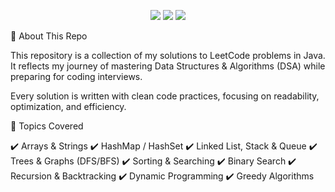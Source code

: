 <p align="center"> <img src="https://img.shields.io/badge/Language-Java-orange?style=flat-square&logo=java" /> <img src="https://img.shields.io/badge/Platform-LeetCode-blue?style=flat-square&logo=leetcode" /> <img src="https://img.shields.io/badge/DSA-Practice-success?style=flat-square&logo=github" /> </p>
📖 About This Repo

This repository is a collection of my solutions to LeetCode problems in Java.
It reflects my journey of mastering Data Structures & Algorithms (DSA) while preparing for coding interviews.

Every solution is written with clean code practices, focusing on readability, optimization, and efficiency.

🧩 Topics Covered

✔️ Arrays & Strings
✔️ HashMap / HashSet
✔️ Linked List, Stack & Queue
✔️ Trees & Graphs (DFS/BFS)
✔️ Sorting & Searching
✔️ Binary Search
✔️ Recursion & Backtracking
✔️ Dynamic Programming
✔️ Greedy Algorithms
